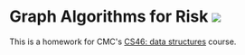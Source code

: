# Graph Algorithms for Risk ![](https://api.travis-ci.com/rayegleekel/risk.svg?branch=master)

This is a homework for CMC's [CS46: data structures](https://github.com/mikeizbicki/cmc-csci046) course.
